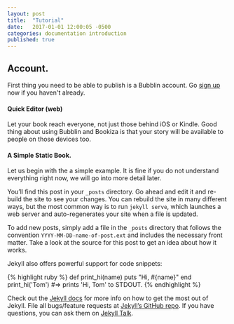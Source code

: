 ```yaml
---
layout: post
title:  "Tutorial"
date:   2017-01-01 12:00:05 -0500
categories: documentation introduction
published: true
---
```


## Account.

First thing you need to be able to publish is a Bubblin account. Go [sign up](https://bubblin.io/users/new) now if you haven't already.

#### Quick Editor (web)

Let your book reach everyone, not just those behind iOS or Kindle. Good thing about using Bubblin and Bookiza is that your story will be available to people on those devices too.

#### A Simple Static Book.

Let us begin with the a simple example. It is fine if you do not understand everything right now, we will go into more detail later.

You’ll find this post in your `_posts` directory. Go ahead and edit it and re-build the site to see your changes. You can rebuild the site in many different ways, but the most common way is to run `jekyll serve`, which launches a web server and auto-regenerates your site when a file is updated.

To add new posts, simply add a file in the `_posts` directory that follows the convention `YYYY-MM-DD-name-of-post.ext` and includes the necessary front matter. Take a look at the source for this post to get an idea about how it works.

Jekyll also offers powerful support for code snippets:

{% highlight ruby %}
def print_hi(name)
  puts "Hi, #{name}"
end
print_hi('Tom')
#=> prints 'Hi, Tom' to STDOUT.
{% endhighlight %}

Check out the [Jekyll docs][jekyll-docs] for more info on how to get the most out of Jekyll. File all bugs/feature requests at [Jekyll’s GitHub repo][jekyll-gh]. If you have questions, you can ask them on [Jekyll Talk][jekyll-talk].

[jekyll-docs]: https://jekyllrb.com/docs/home
[jekyll-gh]:   https://github.com/jekyll/jekyll
[jekyll-talk]: https://talk.jekyllrb.com/

